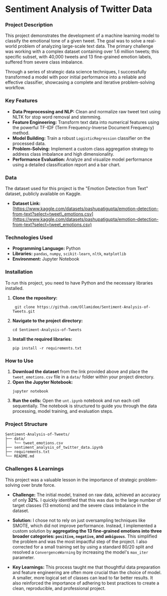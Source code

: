 # Sentiment Analysis of Twitter Data

### Project Description

This project demonstrates the development of a machine learning model to classify the emotional tone of a given tweet. The goal was to solve a real-world problem of analyzing large-scale text data. The primary challenge was working with a complex dataset containing over 1.6 million tweets; this specific subset, with 40,000 tweets and 13 fine-grained emotion labels, suffered from severe class imbalance.

Through a series of strategic data science techniques, I successfully transformed a model with poor initial performance into a reliable and effective classifier, showcasing a complete and iterative problem-solving workflow.

### Key Features

  * **Data Preprocessing and NLP:** Clean and normalize raw tweet text using NLTK for stop word removal and stemming.
  * **Feature Engineering:** Transform text data into numerical features using the powerful TF-IDF (Term Frequency-Inverse Document Frequency) method.
  * **Model Building:** Train a robust `LogisticRegression` classifier on the processed data.
  * **Problem-Solving:** Implement a custom class aggregation strategy to address class imbalance and high dimensionality.
  * **Performance Evaluation:** Analyze and visualize model performance using a detailed classification report and a bar chart.

### Data

The dataset used for this project is the "Emotion Detection from Text" dataset, publicly available on Kaggle.

  * **Dataset Link:** [https://www.kaggle.com/datasets/pashupatigupta/emotion-detection-from-text?select=tweet\_emotions.csv](https://www.kaggle.com/datasets/pashupatigupta/emotion-detection-from-text?select=tweet_emotions.csv)

### Technologies Used

  * **Programming Language:** Python
  * **Libraries:** `pandas`, `numpy`, `scikit-learn`, `nltk`, `matplotlib`
  * **Environment:** Jupyter Notebook

### Installation

To run this project, you need to have Python and the necessary libraries installed.

1.  **Clone the repository:**
    ```
     git clone https://github.com/Ollamidee/Sentiment-Analysis-of-Tweets.git
    ```
2.  **Navigate to the project directory:**
    ```
    cd Sentiment-Analysis-of-Tweets
    ```
3.  **Install the required libraries:**
    ```
    pip install -r requirements.txt
    ```


### How to Use

1.  **Download the dataset** from the link provided above and place the `tweet_emotions.csv` file in a `data/` folder within your project directory.
2.  **Open the Jupyter Notebook:**
    ```
    jupyter notebook
    ```
3.  **Run the cells:** Open the `unt.ipynb` notebook and run each cell sequentially. The notebook is structured to guide you through the data processing, model training, and evaluation steps.

### Project Structure

```
Sentiment-Analysis-of-Tweets/
├── data/
│   └── tweet_emotions.csv
├── sentiment_analysis_of_twitter_data.ipynb
├── requirements.txt
└── README.md
```

### Challenges & Learnings

This project was a valuable lesson in the importance of strategic problem-solving over brute force.

  * **Challenge:** The initial model, trained on raw data, achieved an accuracy of only **32%**. I quickly identified that this was due to the large number of target classes (13 emotions) and the severe class imbalance in the dataset.
  
  * **Solution:** I chose not to rely on just oversampling techniques like SMOTE, which did not improve performance. Instead, I implemented a custom solution by **aggregating the 13 fine-grained emotions into three broader categories: `positive`, `negative`, and `ambiguous`**. This simplified the problem and was the most impactful step of the project. I also corrected for a small training set by using a standard 80/20 split and resolved a `ConvergenceWarning` by increasing the model's `max_iter` parameter.

  * **Key Learnings:** This process taught me that thoughtful data preparation and feature engineering are often more crucial than the choice of model. A smaller, more logical set of classes can lead to far better results. It also reinforced the importance of adhering to best practices to create a clean, reproducible, and professional project.